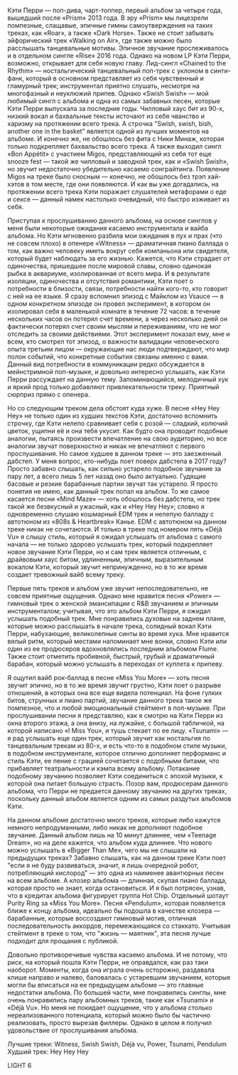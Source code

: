 Кэти Перри — поп-дива, чарт-топпер, первый альбом за четыре года, вышедший после «Prism» 2013 года. В эру «Prism» мы лицезрели помпезные, слащавые, эпичные гимны самоутверждения на таких треках, как «Roar», а также «Dark Horse». Также не стоит забывать эйфорический трек «Walking on Air», где также можно было расслышать танцевальные мотивы. Эпичное звучание прослеживалось и в отдельном сингле «Rise» 2016 года. Однако на новом LP Кэти Перри, возможно, открывает для себя новую главу. Лид-сингл «Chained to the Rhythm» — ностальгический танцевальный поп-трек с уклоном в синти-фанк, который в основном представляет из себя чувственный и гламурный трек; инструментал приятно слушать, несмотря на многофазный и неуклюжий припев. Однако «Swish Swish» — мой любимый сингл с альбома и одна из самых забавных песен, которые Кэти Перри выпускала за последние годы. Чилловый хаус бит из 90-х, низкий вокал и бахвальные тексты источают из себя чванство и харизму на протяжении всего трека. А строчка "Swish, swish, bish, another one in the basket" является одной из лучших моментов на альбоме. И конечно же, не обошлось без фита с Ники Минаж, которая только подкрепляет бахвальство всего трека. А также выходил сингл «Bon Appétit» с участием Migos, представляющий из себя тот еще snooze fest — такой же чилловый и заводной трек, как и «Swish Swish», но звучит недостаточно убедительно касаемо сонграйтинга. Появление Migos на треке было сносным — конечно, не обошлось без трэп хай-хэтов в том месте, где они появляются. И как вы уже догадались, на протяжении всего трека Кэти поражает слушателей метафорами о еде и сексе — данный намек настолько очевидный, что быстро изживает из себя.

Приступая к прослушиванию данного альбома, на основе синглов у меня были некоторые ожидания касаемо инструментала и вайба альбома. Но Кэти мгновенно разбила мои ожидания в пух и прах (что не совсем плохо) в опенере «Witness» — драматичная пиано баллада о том, как важно человеку иметь вокруг себя компаньона или свидетеля, который будет наблюдать за его жизнью. Кажется, что Кэти страдает от одиночества, пришедшее после мировой славы, словно одинокая рыбка в аквариуме, изолированная от всего мира. И в результате изоляции, одиночества и отсутствия романтики, Кэти поет о потребности в близости, связи, потребности найти кого-то, кто говорит с ней на ее языке. Я сразу вспомнил эпизод с Майклом из Vsauce — в одном конкретном эпизоде он провел эксперимент, в котором он изолировал себя в маленькой комнате в течение 72 часов: в течение нескольких часов он потерял счет времени, а через несколько дней он фактически потерял счет своим мыслям и переживаниям, что не мог отследить за своими действиями. Этот эксперимент показал ему, мне и всем, кто смотрел тот эпизод, о важности валидации человеческого опыта третьим лицом — окружающие нас люди подтверждают, что мир полон событий, что конкретные события связаны именно с вами. Данный вид потребности в коммуникации редко обсуждается в мейнстримной поп-музыке, и довольно интересно услышать, как Кэти Перри рассуждает на данную тему. Запоминающийся, мелодичный хук и яркий прод только добавляют привлекательности треку. Приятный сюрприз прямо с опенера.

Но со следующим треком дела обстоят куда хуже. В песне «Hey Hey Hey» не только один из худших текстов Кэти, достаточно вспомнить строчку, где Кэти нелепо сравнивает себя с розой — сладкий, колючий цветок, ущипни её и она тебя укусит. Как будто она проводит подобные аналогии, пытаясь произвести впечатление на свою аудиторию, но все аналогии звучат поверхностно и никак не впечатляют с первого прослушивания. Но самое худшее в данном треке — это заезженный дабстеп. У меня вопрос, кто-нибудь поет поверх дабстепа в 2017 году? Просто забавно слышать, как сильно устарело подобное звучание за пару лет, а всего лишь 5 лет назад оно было актуально. Гудящие басовые и резкие барабанные партии звучат так устарело. Я просто понятия не имею, как данный трек попал на альбом. То же самое касается песни «Mind Maze» — хоть обошлось без дабстепа, но трек такой же безвкусный и ужасный, как и «Hey Hey Hey»; словно я одновременно слушаю кошмарный EDM трек и нелепую балладу с автотюном из «808s & Heartbreak» Канье. EDM с автотюном на данном треке никак не сочетаются. И только в треке под номером пять «Déjà Vu» я слышу стиль, который я ожидал услышать от альбома с самого начала — не только здорово услышать трек, который подкрепляет новое звучание Кэти Перри, но и сам трек является отличным, с драйвовым хаус битом, удлиненным, эпичным, выразительным вокалом Кэти, который звучит непринужденно, но в то же время создает тревожный вайб всему треку.

Первые пять треков и альбом уже звучит непоследовательно, не совсем приятные ощущения. Однако мне нравится песня «Power» — гимновый трек о женской эмансипации с R&B звучанием и эпичным инструменталом; учитывая, что это альбом Кэти Перри, я ожидал услышать подобный трек. Мне понравились духовые на заднем плане, которые можно расслышать в начале трека, солидный вокал Кэти Перри, набухающие, великолепные синты во время хука. Мне нравится вялый ритм, который местами напоминает мне вонки, словно Кэти или один из ее продюсеров вдохновлялись последним альбомом Flume. Также стоит отметить пробивной, быстрый, грубый и драматичный барабан, который можно услышать в переходах от куплета к припеву.

Я ощутил вайб рок-баллад в песне «Miss You More» — хоть песня звучит эпично, но в то же время звучит грустно, Кэти поет о разрыве отношений, в которых она все еще видела потенциал. На фоне гулких битов, струнных и пиано партий, звучание данного трека такое же помпезное, что и любой эмоциональный стейтмент в поп-музыке. При прослушивании песни я представляю, как я смотрю на Кэти Перри из окна второго этажа, а она внизу, на лужайке, с большой табличкой, на которой написано «I Miss You», и тушь стекает по ее лицу. «Tsunami» — я рад услышать еще один трек, который звучит как ностальгия по танцевальным трекам из 80-х, и есть что-то в подобном стиле музыки, в подобном инструментале, которое отлично дополняет перформанс и стиль Кэти, ее пение с грацией сочетается с подобными битами, что прибавляет театральности и кэмпа всему альбому. Потакание подобному звучанию позволяет Кэти соединиться с эпохой музыки, к которой она питает большую страсть. Позор вам, продюсерам данного альбома, что Перри не предается данному звучанию на других треках, поскольку данный альбом является одним из самых раздутых альбомов Кэти.

На данном альбоме достаточно много треков, которые либо кажутся немного непродуманными, либо никак не дополняют подобное звучание. Данный альбом лишь на 10 минут длиннее, чем «Teenage Dream», но на деле кажется, что альбом куда длиннее. Что нового можно услышать в «Bigger Than Me», чего мы не слышали на предыдущих треках? Забавно слышать, как на данном треке Кэти поет "если я не буду развиваться, значит, я лишь очередной робот, потребляющий кислород" — это одна из наименее авантюрных песен на всем альбоме. А клозер альбома — длинная, скупая пиано баллада, которая просто не знает, когда остановиться. И я был потрясен, узнав, что в кредитах альбома фигурирует группа Hot Chip. Отдельный шотаут Purity Ring за «Miss You More». Песня «Pendulum», которая появляется ближе к концу альбома, идеально бы подошла в качестве клозера — барабанные, которые воссоздают гимновый мотив, отличная последовательность аккордов, перемежающаяся со стаккато. Учитывая стейтмент в треке о том, что "жизнь — маятник", эта песня лучше подходит для прощания с публикой.

Довольно противоречивые чувства касаемо альбома. И не потому, что риск, на который пошла Кэти Перри, не оправдался, как раз таки наоборот. Моменты, когда она играла очень осторожно, раздавала клише направо и налево, баловалась с устаревшим звучанием, которые могли бы вписаться на ее предыдущем альбоме — это главные недостатки альбома. По большей части, мне понравились синглы, мне очень понравились пару альбомных треков, такие как «Tsunami» и «Déjà Vu». Но меня не покидает ощущение, что у альбома столько нереализованного потенциала, который можно было бы частично реализовать, просто вырезав филлеры. Однако в целом я получил удовольствие от прослушивания альбома.

Лучшие треки: Witness, Swish Swish, Déjà vu, Power, Tsunami, Pendulum
Худший трек: Hey Hey Hey

LIGHT 6

